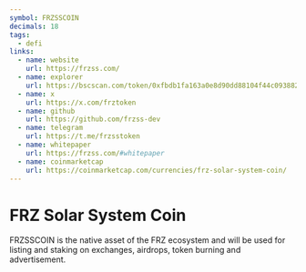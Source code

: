 ```yaml
---
symbol: FRZSSCOIN
decimals: 18
tags:
  - defi
links:
  - name: website
    url: https://frzss.com/
  - name: explorer
    url: https://bscscan.com/token/0xfbdb1fa163a0e8d90dd88104f44c093882a71914
  - name: x
    url: https://x.com/frztoken
  - name: github
    url: https://github.com/frzss-dev
  - name: telegram
    url: https://t.me/frzsstoken
  - name: whitepaper
    url: https://frzss.com/#whitepaper
  - name: coinmarketcap
    url: https://coinmarketcap.com/currencies/frz-solar-system-coin/
---
```


# FRZ Solar System Coin

FRZSSCOIN is the native asset of the FRZ ecosystem and will be used for listing and staking on exchanges, airdrops, token burning and advertisement.
